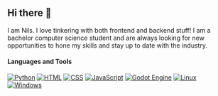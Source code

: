 ## Hi there 👋
I am Nils.
I love tinkering with both frontend and backend stuff!
I am a bachelor computer science student and are always looking for new opportunities to hone my skills and stay up to date with the industry.

#### Languages and Tools
[![Python](https://img.shields.io/badge/Python-3776AB?logo=python&logoColor=fff)](#)
[![HTML](https://img.shields.io/badge/HTML-%23E34F26.svg?logo=html5&logoColor=white)](#)
[![CSS](https://img.shields.io/badge/CSS-1572B6?logo=css3&logoColor=fff)](#)
[![JavaScript](https://img.shields.io/badge/JavaScript-F7DF1E?logo=javascript&logoColor=000)](#)
[![Godot Engine](https://img.shields.io/badge/Godot-%23FFFFFF.svg?logo=godot-engine)](#)
[![Linux](https://img.shields.io/badge/Linux-FCC624?logo=linux&logoColor=black)](#)
[![Windows](https://custom-icon-badges.demolab.com/badge/Windows-0078D6?logo=windows11&logoColor=white)](#)

